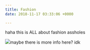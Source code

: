 ```yaml
---
title: Fashion
date: 2018-11-17 03:33:06 +0000

---
```

haha this is ALL about fashion assholes

![](/ruizwar1.jpg)maybe there is more info here? idk